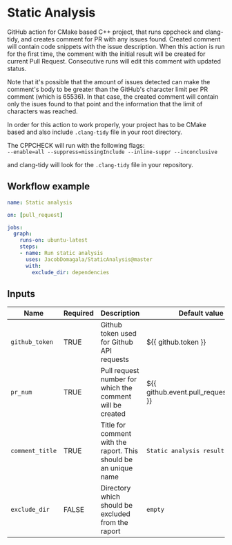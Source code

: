 # Static Analysis

GitHub action for CMake based C++ project, that runs cppcheck and clang-tidy, and creates comment for PR with any issues found. Created comment will contain code snippets with the issue description. When this action is run for the first time, the comment with the initial result will be created for current Pull Request. Consecutive runs will edit this comment with updated status.

Note that it's possible that the amount of issues detected can make the comment's body to be greater than the GitHub's character limit per PR comment (which is 65536). In that case, the created comment will contain only the isues found to that point and the information that the limit of characters was reached.

In order for this action to work properly, your project has to be CMake based and also include ```.clang-tidy``` file in your root directory.

The CPPCHECK will run with the following flags: </br>
```--enable=all --suppress=missingInclude --inline-suppr --inconclusive```

and clang-tidy will look for the ```.clang-tidy``` file in your repository.

## Workflow example

```yml
name: Static analysis

on: [pull_request]

jobs:
  graph:
    runs-on: ubuntu-latest
    steps:
    - name: Run static analysis
      uses: JacobDomagala/StaticAnalysis@master
      with:
        exclude_dir: dependencies
```

## Inputs

| Name                    |Required| Description                        | Default value |
|-------------------------|--------|------------------------------------|---------------|
| `github_token`          | TRUE   | Github token used for Github API requests | ${{ github.token }} |
| `pr_num`                | TRUE   | Pull request number for which the comment will be created | ${{ github.event.pull_request.number }} |
| `comment_title`         | TRUE   | Title for comment with the raport. This should be an unique name | `Static analysis result` |
| `exclude_dir`           | FALSE  | Directory which should be excluded from the raport | `empty` |
